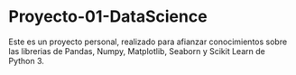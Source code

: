 # Proyecto-01-DataScience
Este es un proyecto personal, realizado para afianzar conocimientos sobre las librerias de Pandas, Numpy, Matplotlib, Seaborn y Scikit Learn de Python 3.
